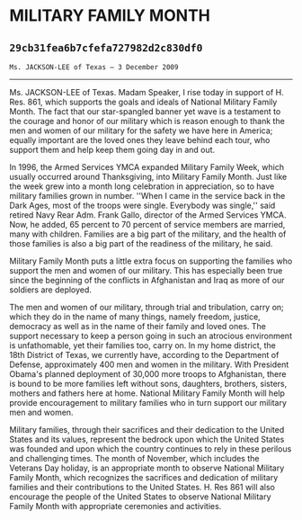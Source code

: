 # MILITARY FAMILY MONTH
## `29cb31fea6b7cfefa727982d2c830df0`
`Ms. JACKSON-LEE of Texas — 3 December 2009`

---


Ms. JACKSON-LEE of Texas. Madam Speaker, I rise today in support of 
H. Res. 861, which supports the goals and ideals of National Military 
Family Month. The fact that our star-spangled banner yet wave is a 
testament to the courage and honor of our military which is reason 
enough to thank the men and women of our military for the safety we 
have here in America; equally important are the loved ones they leave 
behind each tour, who support them and help keep them going day in and 
out.

In 1996, the Armed Services YMCA expanded Military Family Week, which 
usually occurred around Thanksgiving, into Military Family Month. Just 
like the week grew into a month long celebration in appreciation, so to 
have military families grown in number. ''When I came in the service 
back in the Dark Ages, most of the troops were single. Everybody was 
single,'' said retired Navy Rear Adm. Frank Gallo, director of the 
Armed Services YMCA. Now, he added, 65 percent to 70 percent of service 
members are married, many with children. Families are a big part of the 
military, and the health of those families is also a big part of the 
readiness of the military, he said.

Military Family Month puts a little extra focus on supporting the 
families who support the men and women of our military. This has 
especially been true since the beginning of the conflicts in 
Afghanistan and Iraq as more of our soldiers are deployed.

The men and women of our military, through trial and tribulation, 
carry on; which they do in the name of many things, namely freedom, 
justice, democracy as well as in the name of their family and loved 
ones. The support necessary to keep a person going in such an atrocious 
environment is unfathomable, yet their families too, carry on. In my 
home district, the 18th District of Texas, we currently have, according 
to the Department of Defense, approximately 400 men and women in the 
military. With President Obama's planned deployment of 30,000 more 
troops to Afghanistan, there is bound to be more families left without 
sons, daughters, brothers, sisters, mothers and fathers here at home. 
National Military Family Month will help provide encouragement to 
military families who in turn support our military men and women.

Military families, through their sacrifices and their dedication to 
the United States and its values, represent the bedrock upon which the 
United States was founded and upon which the country continues to rely 
in these perilous and challenging times. The month of November, which 
includes the Veterans Day holiday, is an appropriate month to observe 
National Military Family Month, which recognizes the sacrifices and 
dedication of military families and their contributions to the United 
States. H. Res 861 will also encourage the people of the United States 
to observe National Military Family Month with appropriate ceremonies 
and activities.
